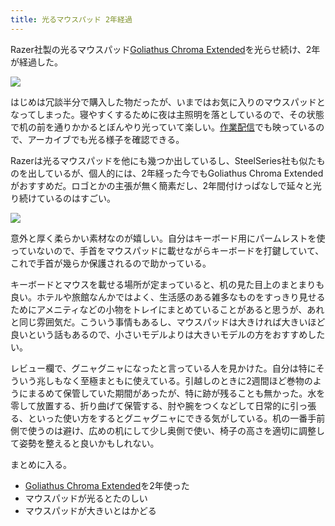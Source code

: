 ```yaml
---
title: 光るマウスパッド 2年経過
---
```

Razer社製の光るマウスパッド[Goliathus Chroma Extended](https://www.amazon.co.jp/dp/B07JJ4RG2T)を光らせ続け、2年が経過した。

![](https://lh3.googleusercontent.com/docs/ADP-6oGoANKpeiq6ruEI-v5OecJydXosOl9RiES5Bj1ld-iMuUgdz6N7FFIoYCmn__qOhEwJAfhUbglmWAFnLm97qGD6Al4O-QY1NCnmFeyrEvBICLhHGoSn_mAFxcx5FgUvHXFdfiViwRowiW7d-pRV124HfTCd9G4Idiz-KwmyUoMMZ733bZXbu_zFSymh39rjjBC1xhIo9AsAiEg-BE_p5x3WXAwmn6_ERQAH26KynDyj0H7MAz2qSCe46JODaQU1UIh_yUajmB-SZtjB0vKOIfZGaluUfhprtDJNMVLleTRiC5Bj2Q6eLpPkRL6DBkAkpl0kDfUyNfIvF1mfR1Q_1_I4i7O-rU8Q9VdiNxOHzoO0bwsgMyVirfT7qmIk4_ZufRFctYGfh4Fs-Z-SvYgZ7UfPEegbwy6pkzYsMEvb3D9oKyW2ONvMqeLDjUEGY9V5a13VHEc5_rt2xvKQds2AuwEy4HHqkCupwvZ9Fs6VdCxkEk8F6zbfayaoK0HtGwO5UQ8wLytzvQVpuDGaq7_2GK8YDP_pfEwUzfYbYkX0jMQTlUlWVba-ZcDQHr6H3hVt3fhQhhp9I6PTjYntbVLRPrQUYOm50j3iRRWjDyrfefm8BTPrcTzctDYZzYvBClaQCJt7tbpFZViu_q8VJ_Xg2kF5kDeKv1Sf3fugJ0cM5Qei9Qt7QUY5kbMxYvoIVK5rrTCYg9oaT7tNrSblEbqclpArUWNQslFIUGj0jUgZAXtq-zyvG9XMInpZV66spwMW4I8R46TfwE0kysIpUkGi5qS2O_d02sblno25SO5y1lP6jgpirTdaVOYC4M7R8fUyoJ87eLaqJFdS5XYa3j_mh5BKQIRet5jyhHw3B2UH1yoxj7B6kyErT6RjJD1-_3eyJWhtMhz1uH95XFIF5HWwooA7RpSSayl5lE_YDeEc2NsPhhlLwinzCwV8Zl9x1hym3Emt7mi3fIjTaVss8ApXVJ-Rvc5F_uC9cqIisvhAPD6uNkN4-KVtK-G-fPT_FY_tU0ChVKH5GiHP3TEM82mfijjjtGLAA4r843_QtSW2Y3ckKf14jt18qs-6fB9MChqMNxFdb5Q397WBosXI66X9dr___EbfkEvSYL_MdOTOkQJR6YP2QvbFiRuuvOsodNhlabU8GKzZcGjqrEW2V72z76zTBza26t9MiT8xeow47-OudaeoYzmtR1HbFwjvYIXnBs0OoDM-u1tl-IvT3qVSgXCZYAJzIYGKYSO-vdhwSDPZ4g40)

はじめは冗談半分で購入した物だったが、いまではお気に入りのマウスパッドとなってしまった。寝やすくするために夜は主照明を落としているので、その状態で机の前を通りかかるとぼんやり光っていて楽しい。[作業配信](https://www.youtube.com/c/r7kamura)でも映っているので、アーカイブでも光る様子を確認できる。

Razerは光るマウスパッドを他にも幾つか出しているし、SteelSeries社も似たものを出しているが、個人的には、2年経った今でもGoliathus Chroma Extendedがおすすめだ。ロゴとかの主張が無く簡素だし、2年間付けっぱなしで延々と光り続けているのはすごい。

![](https://lh3.googleusercontent.com/docs/ADP-6oFSilPdDCD8LpjBiHfZiv_BDjTIgQ9NQLv1xBYTVded4P7CbEVlftIwPlsuEFpdpwNgxlljv9vLTrM0mWDc-p1aztdSy9v5bqEmcmG_R-osgFfitZYQXdJvS8LjNuw9onY4007GGOYv4Mi6BVC497oJVsEcPhymzqfiELwgsk7jPrDc0B7ys9z204eHFVU4LrEpQ1iN96wpz2Ne7hzt-IhvDdK7BIbNBR5vN_9fstyH0_BrErRZWSKVTfrwMPKzqzPP2PlbUBUOZix0cYSMLgn5K-3trxq5dK5EMiI384TYhSveckPsSVZOaIu8bfv1ODqZi24444AowS58iwfbLdLes5phuT5XDTX__uLt31CLUb7ee1LQxB8S2uRf3oAP6qMLPcOiC3szlePaIO3UemF0QxCVHnpkYsXabz5p2IgsJaLzS19Q5SKGwadrgpoqya9O9hx2uykTUxG7mxVyA_--DvbHv4WiXf1P7dQbgmBkRW1b6UkgFX4OQww5TWIXC3EDWJJaJkJvjT4-TvbL8UPsAPbTLe_BzrroZbVTj7GaL1mIL3y-Rb6g4_3n_UCMlQvvJUYT68v0VV48w_DINK_imxGvZtQQbw3ZSw0YHEQEQF6K77rBmLLG1EeWxT3U_ggB4_a1o97Zq2gw-fLqWuF94D9NeVPFntzTaNRjyfjD-Kyt4dljmW0Kofro7wYLfWo4xajPZ6UYHcXlsdyCQePKX0OWu3tuuXlew63E5SVR7IhJk0mq6LGJbXrzAW_B08-zUvuSup42tobBlqFTafjWcV1Qi2BrqTC7hPLqNP2mez9jAaREh9_1gWqoAkkUm5mtEDP3AHpn-9iZJUS3Dif264y6NkOCTjTZV3hnIVhRNBInuEvOk-sL1pZbduiBMOvkVL22oq6bQnEVK2uh7ncvFGphUtbAqOOnHp7uLSxNRSc6qYoaEOEzUuLt43kJ704gerL13DAIjIpG9stWExqoR7lf43ZhM__FdBQak_xvInAuj-1UTojlZUDkiaWhJUJQ71wse9_JdQX7HLZ_lZt1Hr-xB0TQHFntjQD__l5DIZ5Mr5NKwmdoRznity8rDOW0llydkBHH2DSbhFsJ82bYGd5bQdtm5BHo2nNTMgVjtmp_lxm3Mf6feCTd2ARhhT2joNnwe6BPmwRE1cYGISyVzBpyxDhX-uGla_z5CdP_ZEFduSjcHsCp_zeZ3O7eWRTaeWAg3Qxm8x4OfRLrb-pDLWHMzwWEHNBDoXycLbTO5TfC)

意外と厚く柔らかい素材なのが嬉しい。自分はキーボード用にパームレストを使っていないので、手首をマウスパッドに載せながらキーボードを打鍵していて、これで手首が幾らか保護されるので助かっている。

キーボードとマウスを載せる場所が定まっていると、机の見た目上のまとまりも良い。ホテルや旅館なんかではよく、生活感のある雑多なものをすっきり見せるためにアメニティなどの小物をトレイにまとめていることがあると思うが、あれと同じ雰囲気だ。こういう事情もあるし、マウスパッドは大きければ大きいほど良いという話もあるので、小さいモデルよりは大きいモデルの方をおすすめしたい。

レビュー欄で、グニャグニャになったと言っている人を見かけた。自分は特にそういう兆しもなく至極まともに使えている。引越しのときに2週間ほど巻物のようにまるめて保管していた期間があったが、特に跡が残ることも無かった。水を零して放置する、折り曲げて保管する、肘や腕をつくなどして日常的に引っ張る、といった使い方をするとグニャグニャにできる気がしている。机の一番手前側で使うのは避け、広めの机にして少し奥側で使い、椅子の高さを適切に調整して姿勢を整えると良いかもしれない。

まとめに入る。

*   [Goliathus Chroma Extended](https://www.amazon.co.jp/dp/B07JJ4RG2T)を2年使った
*   マウスパッドが光るとたのしい
*   マウスパッドが大きいとはかどる
